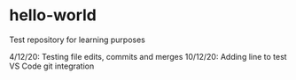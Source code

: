 # hello-world
Test repository for learning purposes

4/12/20: Testing file edits, commits and merges
10/12/20: Adding line to test VS Code git integration